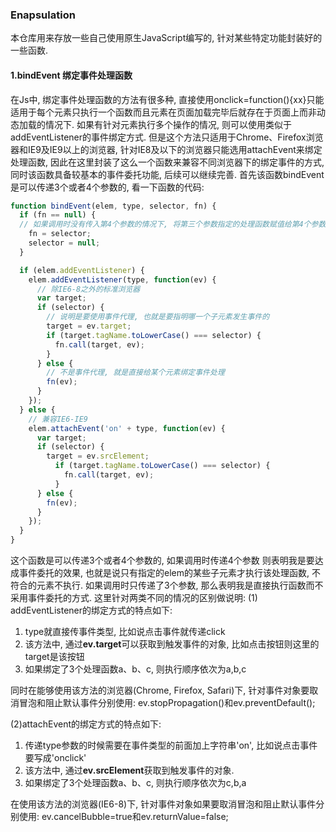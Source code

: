 ### Enapsulation
本仓库用来存放一些自己使用原生JavaScript编写的, 针对某些特定功能封装好的一些函数.

#### 1.bindEvent 绑定事件处理函数
在Js中, 绑定事件处理函数的方法有很多种, 直接使用onclick=function(){xx}只能适用于每个元素只执行一个函数而且元素在页面加载完毕后就存在于页面上而非动态加载的情况下. 如果有针对元素执行多个操作的情况, 则可以使用类似于addEventListener的事件绑定方式. 但是这个方法只适用于Chrome、Firefox浏览器和IE9及IE9以上的浏览器, 针对IE8及以下的浏览器只能选用attachEvent来绑定处理函数, 因此在这里封装了这么一个函数来兼容不同浏览器下的绑定事件的方式, 同时该函数具备较基本的事件委托功能, 后续可以继续完善.
首先该函数bindEvent是可以传递3个或者4个参数的, 看一下函数的代码:
```js
function bindEvent(elem, type, selector, fn) {
  if (fn == null) {
  // 如果调用时没有传入第4个参数的情况下, 将第三个参数指定的处理函数赋值给第4个参数fn
    fn = selector;
    selector = null;
  }

  if (elem.addEventListener) {
    elem.addEventListener(type, function(ev) {
      // 除IE6-8之外的标准浏览器
      var target;
      if (selector) {
        // 说明是要使用事件代理, 也就是要指明哪一个子元素发生事件的
        target = ev.target;
        if (target.tagName.toLowerCase() === selector) {
          fn.call(target, ev);
        }
      } else {
        // 不是事件代理, 就是直接给某个元素绑定事件处理
        fn(ev);
      }
    });
  } else {
    // 兼容IE6-IE9
    elem.attachEvent('on' + type, function(ev) {
      var target;
      if (selector) {
        target = ev.srcElement;
          if (target.tagName.toLowerCase() === selector) {
            fn.call(target, ev);
          }
      } else {
        fn(ev);
      }
    });
  }
}
```

这个函数是可以传递3个或者4个参数的, 如果调用时传递4个参数 则表明我是要达成事件委托的效果, 也就是说只有指定的elem的某些子元素才执行该处理函数, 不符合的元素不执行. 如果调用时只传递了3个参数, 那么表明我是直接执行函数而不采用事件委托的方式. 这里针对两类不同的情况的区别做说明:
(1) addEventListener的绑定方式的特点如下:
1. type就直接传事件类型, 比如说点击事件就传递click
2. 该方法中, 通过**ev.target**可以获取到触发事件的对象, 比如点击按钮则这里的target是该按钮
3. 如果绑定了3个处理函数a、b、c, 则执行顺序依次为a,b,c

同时在能够使用该方法的浏览器(Chrome, Firefox, Safari)下, 针对事件对象要取消冒泡和阻止默认事件分别使用: ev.stopPropagation()和ev.preventDefault();

(2)attachEvent的绑定方式的特点如下:
1. 传递type参数的时候需要在事件类型的前面加上字符串'on', 比如说点击事件要写成'onclick'
2. 该方法中, 通过**ev.srcElement**获取到触发事件的对象.
3. 如果绑定了3个处理函数a、b、c, 则执行顺序依次为c,b,a

在使用该方法的浏览器(IE6-8)下, 针对事件对象如果要取消冒泡和阻止默认事件分别使用: ev.cancelBubble=true和ev.returnValue=false;

